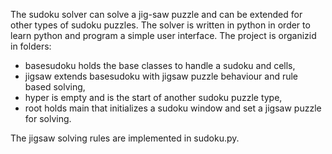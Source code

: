 The sudoku solver can solve a jig-saw puzzle and can be extended for other types of sudoku puzzles. The solver is written in python in order to learn python and program a simple user interface.
The project is organizid in folders:
* basesudoku holds the base classes to handle a sudoku and cells,
* jigsaw extends basesudoku with jigsaw puzzle behaviour and rule based solving,
* hyper is empty and is the start of another sudoku puzzle type,
* root holds main that initializes a sudoku window and set a jigsaw puzzle for solving.

The jigsaw solving rules are implemented in sudoku.py. 
